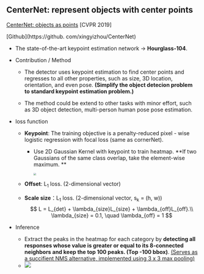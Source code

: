 



## CenterNet: represent objects with center points

[CenterNet: objects as points](https://arxiv.org/abs/1904.07850) [CVPR 2019]

[Github](https://github. com/xingyizhou/CenterNet)

- The state-of-the-art keypoint estimation network  &rarr;  **Hourglass-104**.

- Contribution / Method

  - The detector uses keypoint estimation to find center points and regresses to all other properties, such as size, 3D location, orientation, and even pose. **(Simplify the object detecion problem to standard keypoint estimation problem.)**

  - The method could be extend to other tasks with minor effort, such as 3D object detection, multi-person human pose pose estimation.

- loss function

  - **Keypoint**: The training objective is a penalty-reduced pixel - wise logistic regression with focal loss (same as cornerNet).

    - Use 2D Gaussian Kernel with keypoint to train heatmap. **If two Gaussians of the same class overlap, take the element-wise maximum.  **

      <img src="https://gitee.com/gggqq/src/raw/master/corner_det_loss.png?raw=true" style="zoom: 40%;" />

  - **Offset**: L<sub>1</sub> loss. (2-dimensional vector)

  - **Scale size**：L<sub>1</sub> loss. (2-dimensional vector, s<sub>k</sub> = (h, w))
    $$
    L = L_{det} + \lambda_{size}L_{size} + \lambda_{off}L_{off}.\\
    \lambda_{size} = 0.1, \quad \lambda_{off} = 1
    $$

- Inference
  - Extract the peaks in the heatmap for each category by **detecting all responses whose value is greater or equal to its 8-connected neighbors and keep the top 100 peaks. (Top -100 bbox)**.     <u>(Serves as a succifient NMS alternative, implemented using 3 x 3 max pooling)</u>
  - ![](https://gitee.com/gggqq/src/raw/master/center_bbox.png)


